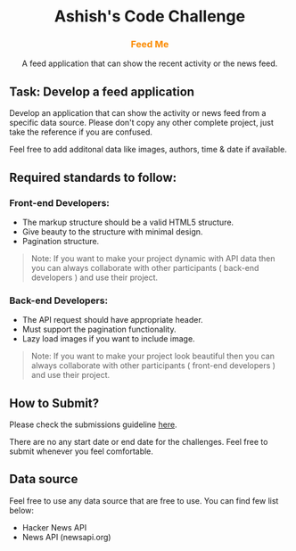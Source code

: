<div align="center">
<h1>Ashish's Code Challenge</h1>

<h3 style="color: #FB8C00;"> <strong> Feed Me </strong> </h3>

<p>A feed application that can show the recent activity or the news feed.</p>

</div>

## Task: Develop a feed application

Develop an application that can show the activity or news feed from a specific data source. Please don't copy any other complete project, just take the reference if you are confused.

Feel free to add additonal data like images, authors, time & date if available.

## Required standards to follow:

### Front-end Developers:

- The markup structure should be a valid HTML5 structure.
- Give beauty to the structure with minimal design.
- Pagination structure.

> Note: If you want to make your project dynamic with API data then you can always collaborate with other participants ( back-end developers ) and use their project.

### Back-end Developers:

- The API request should have appropriate header.
- Must support the pagination functionality.
- Lazy load images if you want to include image.

> Note: If you want to make your project look beautiful then you can always collaborate with other participants ( front-end developers ) and use their project.

## How to Submit?

Please check the submissions guideline [here](https://github.com/ashiishme/ashish-code-challenge/blob/master/README.md).

There are no any start date or end date for the challenges. Feel free to submit whenever you feel comfortable.

## Data source

Feel free to use any data source that are free to use. You can find few list below:

- Hacker News API
- News API (newsapi.org)
